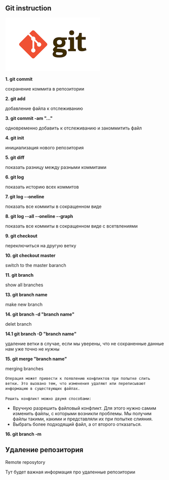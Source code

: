 ## Git instruction

![GITlogo](gitlogo.png)

**1. git commit**

сохранение коммита в репозитории

**2. git add**

добавление файла к отслеживанию

**3. git commit -am "..."**

одновременно добавить к отслеживанию и закоммитить файл

**4. git init**

инициализация нового репозитория

**5. git diff <hash1> <hash2>**

показать разницу между разными коммитами

**6. git log**

показать историю всех коммитов

**7. git log --oneline**

показать все коммиты в сокращенном виде

**8. git log --all --oneline --graph**

показать все коммиты в сокращенном виде с всетвлениями

**9. git checkout <hash>**

переключиться на другую ветку

**10. git checkout master**

switch to the master baranch

**11. git branch**

show all branches

**13. git branch name**

make new branch

**14. git branch -d "branch name"**

delet branch

**14.1 git branch -D "branch name"**

удаление ветки в случае, если мы уверены, что не сохраненные данные нам уже точно не нужны


**15. git merge "branch name"**

merging branches

    Операция может привести к появлению конфликтов при попытке слить ветки. Это вызвано тем, что изменения удаляют или переписывают информацию в существующих файлах. 

    Решить конфликт можно двумя способами:

- Вручную разрешить файловый конфликт. Для этого нужно самим изменить файлы, с которыми возникли проблемы. Мы получим файлы такими, какими и представляли их при попытке слияния.
- Выбрать более подходящий файл, а от второго отказаться.

**16. git branch -m <new branch name>**

## Удаление репозитория

Remote reposytory

Тут будет важная информация про удаленные репозитории



